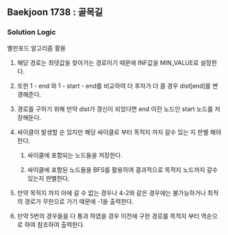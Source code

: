 ## Baekjoon 1738 : 골목길

### Solution Logic

벨만포드 알고리즘 활용

1. 해당 경로는 최댓값을 찾아가는 경로이기 때문에 INF값을 MIN_VALUE로 설정한다.

2. 또한 1 - end 와 1 - start - end를 비교하여 더 후자가 더 클 경우 dist[end]를 변경해준다.

3. 경로를 구하기 위해 만약 dist가 갱신이 되었다면 end 이전 노드인 start 노드를 저장해둔다.

4. 싸이클이 발생할 순 있지만 해당 싸이클로 부터 목적지 까지 갈수 있는 지 판별 해야한다.
    1. 싸이클에 포함되는 노드들을 저장한다.
    
    2. 싸이클에 포함된 노드들을 BFS를 활용하여 결과적으로 목적지 노드까지 갈수 있는지 판별한다.
    
5. 만약 목적지 까지 아에 갈 수 없는 경우나 4-2와 같은 경우에는 불가능하거나 최적의 경로가 무한으로 가기 때문에 -1을 출력한다.

6. 만약 5번의 경우들을 다 통과 하였을 경우 이전에 구한 경로를 목적지 부터 역순으로 하여 참조하여 출력한다. 

 